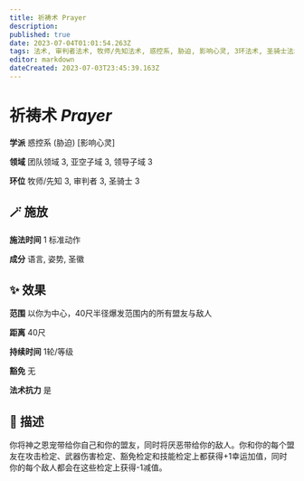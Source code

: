 ```yaml
---
title: 祈祷术 Prayer
description: 
published: true
date: 2023-07-04T01:01:54.263Z
tags: 法术, 审判者法术, 牧师/先知法术, 惑控系, 胁迫, 影响心灵, 3环法术, 圣骑士法术, 亚空子域, 团队领域, 领导子域
editor: markdown
dateCreated: 2023-07-03T23:45:39.163Z
---
```


# **祈祷术** *Prayer*

**学派** 惑控系 (胁迫) \[影响心灵\] 

**领域** 团队领域 3, 亚空子域 3, 领导子域 3

**环位** 牧师/先知 3, 审判者 3, 圣骑士 3

## 🪄 施放

**施法时间** 1 标准动作

**成分** 语言, 姿势, 圣徽

## ✨ 效果  

**范围** 以你为中心，40尺半径爆发范围内的所有盟友与敌人

**距离** 40尺  

**持续时间** 1轮/等级 

**豁免** 无

**法术抗力** 是

## 📖 描述

你将神之恩宠带给你自己和你的盟友，同时将厌恶带给你的敌人。你和你的每个盟友在攻击检定、武器伤害检定、豁免检定和技能检定上都获得+1幸运加值，同时你的每个敌人都会在这些检定上获得-1减值。
    